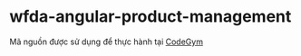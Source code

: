 # wfda-angular-product-management
Mã nguồn được sử dụng để thực hành tại [CodeGym](https://codegym.vn)
